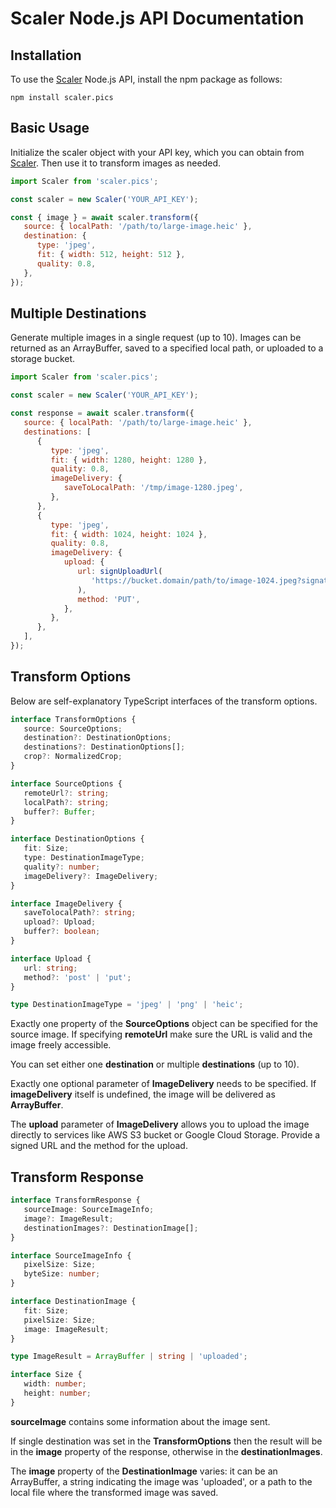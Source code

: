 # Scaler Node.js API Documentation

## Installation

To use the [Scaler](https://scaler.pics) Node.js API, install the npm package as follows:

```shell
npm install scaler.pics
```

## Basic Usage

Initialize the scaler object with your API key, which you can obtain from [Scaler](https://scaler.pics). Then use it to transform images as needed.

```javascript
import Scaler from 'scaler.pics';

const scaler = new Scaler('YOUR_API_KEY');

const { image } = await scaler.transform({
   source: { localPath: '/path/to/large-image.heic' },
   destination: {
      type: 'jpeg',
      fit: { width: 512, height: 512 },
      quality: 0.8,
   },
});
```

## Multiple Destinations

Generate multiple images in a single request (up to 10). Images can be returned as an ArrayBuffer, saved to a specified local path, or uploaded to a storage bucket.

```javascript
import Scaler from 'scaler.pics';

const scaler = new Scaler('YOUR_API_KEY');

const response = await scaler.transform({
   source: { localPath: '/path/to/large-image.heic' },
   destinations: [
      {
         type: 'jpeg',
         fit: { width: 1280, height: 1280 },
         quality: 0.8,
         imageDelivery: {
            saveToLocalPath: '/tmp/image-1280.jpeg',
         },
      },
      {
         type: 'jpeg',
         fit: { width: 1024, height: 1024 },
         quality: 0.8,
         imageDelivery: {
            upload: {
               url: signUploadUrl(
                  'https://bucket.domain/path/to/image-1024.jpeg?signature=...'
               ),
               method: 'PUT',
            },
         },
      },
   ],
});
```

## Transform Options

Below are self-explanatory TypeScript interfaces of the transform options.

```typescript
interface TransformOptions {
   source: SourceOptions;
   destination?: DestinationOptions;
   destinations?: DestinationOptions[];
   crop?: NormalizedCrop;
}

interface SourceOptions {
   remoteUrl?: string;
   localPath?: string;
   buffer?: Buffer;
}

interface DestinationOptions {
   fit: Size;
   type: DestinationImageType;
   quality?: number;
   imageDelivery?: ImageDelivery;
}

interface ImageDelivery {
   saveTolocalPath?: string;
   upload?: Upload;
   buffer?: boolean;
}

interface Upload {
   url: string;
   method?: 'post' | 'put';
}

type DestinationImageType = 'jpeg' | 'png' | 'heic';
```

Exactly one property of the **SourceOptions** object can be specified for the source image. If specifying **remoteUrl** make sure the URL is valid and the image freely accessible.

You can set either one **destination** or multiple **destinations** (up to 10).

Exactly one optional parameter of **ImageDelivery** needs to be specified. If **imageDelivery** itself is undefined, the image will be delivered as **ArrayBuffer**.

The **upload** parameter of **ImageDelivery** allows you to upload the image directly to services like AWS S3 bucket or Google Cloud Storage. Provide a signed URL and the method for the upload.

## Transform Response

```typescript
interface TransformResponse {
   sourceImage: SourceImageInfo;
   image?: ImageResult;
   destinationImages?: DestinationImage[];
}

interface SourceImageInfo {
   pixelSize: Size;
   byteSize: number;
}

interface DestinationImage {
   fit: Size;
   pixelSize: Size;
   image: ImageResult;
}

type ImageResult = ArrayBuffer | string | 'uploaded';

interface Size {
   width: number;
   height: number;
}
```

**sourceImage** contains some information about the image sent.

If single destination was set in the **TransformOptions** then the result will be in the **image** property of the response, otherwise in the **destinationImages**.

The **image** property of the **DestinationImage** varies: it can be an ArrayBuffer, a string indicating the image was 'uploaded', or a path to the local file where the transformed image was saved.
